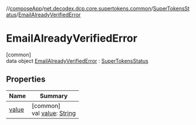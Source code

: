 //[composeApp](../../../../index.md)/[net.decodex.dcp.core.supertokens.common](../../index.md)/[SuperTokensStatus](../index.md)/[EmailAlreadyVerifiedError](index.md)

# EmailAlreadyVerifiedError

[common]\
data object [EmailAlreadyVerifiedError](index.md) : [SuperTokensStatus](../index.md)

## Properties

| Name | Summary |
|---|---|
| [value](../value.md) | [common]<br>val [value](../value.md): [String](https://kotlinlang.org/api/latest/jvm/stdlib/kotlin/-string/index.html) |
